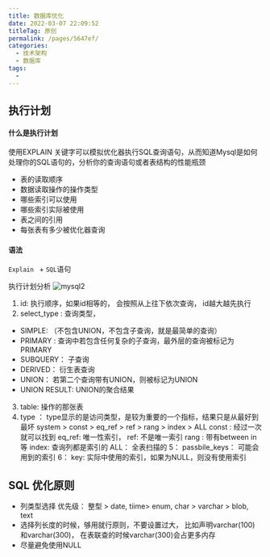 ```yaml
---
title: 数据库优化
date: 2022-03-07 22:09:52
titleTag: 原创
permalink: /pages/5647ef/
categories: 
  - 技术架构
  - 数据库
tags: 
  - 
---
```

## 执行计划
#### 什么是执行计划

使用EXPLAIN 关键字可以模拟优化器执行SQL查询语句，从而知道Mysql是如何处理你的SQL语句的，分析你的查询语句或者表结构的性能瓶颈
* 表的读取顺序
* 数据读取操作的操作类型
* 哪些索引可以使用
* 哪些索引实际被使用
* 表之间的引用
* 每张表有多少被优化器查询
#### 语法
<code>Explain </code> + <code>SQL</code>语句

执行计划分析
![mysql2](/img/database/mysql2.png)

1. id: 执行顺序，如果id相等的， 会按照从上往下依次查询， id越大越先执行
2. select_type : 查询类型， 
 * SIMPLE: （不包含UNION，不包含子查询，就是最简单的查询）
 * PRIMARY : 查询中若包含任何复杂的子查询，最外层的查询被标记为PRIMARY
 * SUBQUERY： 子查询
 * DERIVED： 衍生表查询
 * UNION： 若第二个查询带有UNION，则被标记为UNION
 * UNION RESULT: UNION的聚合结果

3. table: 操作的那张表
4. type ： type显示的是访问类型，是较为重要的一个指标，结果只是从最好到最坏
system > const > eq_ref > ref > rang > index > ALL
const : 经过一次就可以找到
eq_ref: 唯一性索引， 
ref: 不是唯一索引
rang : 带有between in 等
index: 查询列都是索引的
ALL： 全表扫描的
5： passbile_keys： 可能会用到的索引
6： key: 实际中使用的索引，如果为NULL，则没有使用索引


## SQL 优化原则
* 列类型选择 优先级： 整型 > date, tiime> enum, char > varchar > blob, text
* 选择列长度的时候，够用就行原则，不要设置过大， 比如声明varchar(100) 和varchar(300)， 在表联查的时候varchar(300)会占更多内存
* 尽量避免使用NULL





